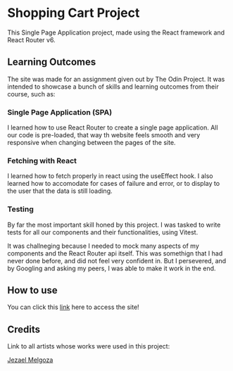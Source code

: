 # Shopping Cart Project

This Single Page Application project, made using the React framework and React Router v6.

## Learning Outcomes

The site was made for an assignment given out by The Odin Project. It was intended to showcase a bunch of skills and learning outcomes from their course, such as:

### Single Page Application (SPA)

I learned how to use React Router to create a single page application. All our code is pre-loaded, that way th website feels smooth and very responsive when changing between the pages of the site.

### Fetching with React

I learned how to fetch properly in react using the useEffect hook. I also learned how to accomodate for cases of failure and error, or to display to the user that the data is still loading.

### Testing

By far the most important skill honed by this project. I was tasked to write tests for all our components and their functionalities, using Vitest.

It was challneging because I needed to mock many aspects of my components and the React Router api itself. This was somethign that I had never done before, and did not feel very confident in. But I persevered, and by Googling and asking my peers, I was able to make it work in the end.

## How to use

You can click this [link](https://reliable-beijinho-93da8e.netlify.app) here to access the site!

## Credits

Link to all artists whose works were used in this project:

[Jezael Melgoza](https://unsplash.com/@jezar)
